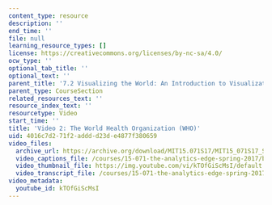 ```yaml
---
content_type: resource
description: ''
end_time: ''
file: null
learning_resource_types: []
license: https://creativecommons.org/licenses/by-nc-sa/4.0/
ocw_type: ''
optional_tab_title: ''
optional_text: ''
parent_title: '7.2 Visualizing the World: An Introduction to Visualization'
parent_type: CourseSection
related_resources_text: ''
resource_index_text: ''
resourcetype: Video
start_time: ''
title: 'Video 2: The World Health Organization (WHO)'
uid: 4016c7d2-71f2-addd-d23d-e4877f380659
video_files:
  archive_url: https://archive.org/download/MIT15.071S17/MIT15_071S17_Session_7.2.03_300k.mp4
  video_captions_file: /courses/15-071-the-analytics-edge-spring-2017/b0391f59de525502a81ee4a6fcf7b820_kTOfGiScMsI.vtt
  video_thumbnail_file: https://img.youtube.com/vi/kTOfGiScMsI/default.jpg
  video_transcript_file: /courses/15-071-the-analytics-edge-spring-2017/cb787aa0805716c4e83f2fd1eae86a44_kTOfGiScMsI.pdf
video_metadata:
  youtube_id: kTOfGiScMsI
---
```

